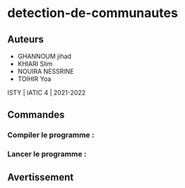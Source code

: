 # detection-de-communautes

## Auteurs
* GHANNOUM jihad
* KHIARI Slim
* NOUIRA NESSRINE
* TOIHIR Yoa

ISTY | IATIC 4 | 2021-2022


## Commandes

### Compiler le programme :


### Lancer le programme :


## Avertissement

